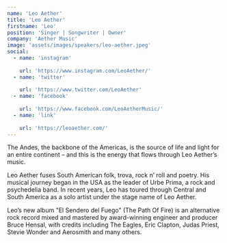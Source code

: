 ```yaml
---
name: 'Leo Aether'
title: 'Leo Aether'
firstname: 'Leo'
position: 'Singer | Songwriter | Owner'
company: 'Aether Music'
image: 'assets/images/speakers/leo-aether.jpeg'
social:
  - name: 'instagram'
    
    url: 'https://www.instagram.com/LeoAether/'
  - name: 'twitter'
    
    url: 'https://www.twitter.com/LeoAether'
  - name: 'facebook'
    
    url: 'https://www.facebook.com/LeoAetherMusic/'
  - name: 'link'
    
    url: 'https://leoaether.com/'
---
```


The Andes, the backbone of the Americas, is the source of life and light for an entire continent – and this is the energy that flows through Leo Aether’s music.

Leo Aether fuses South American folk, trova, rock n’ roll and poetry. His musical journey began in the USA as the leader of Urbe Prima, a rock and psychedelia band. In recent years, Leo has toured through Central and South America as a solo artist under the stage name of Leo Aether.

Leo’s new album "El Sendero del Fuego" (The Path Of Fire) is an alternative rock record mixed and mastered by award-winning engineer and producer Bruce Hensal, with credits including The Eagles, Eric Clapton, Judas Priest, Stevie Wonder and Aerosmith and many others.
